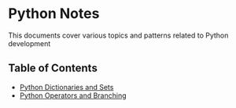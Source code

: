 
# Python Notes 
This documents cover various topics and patterns related to Python development

## Table of Contents
- [Python Dictionaries and Sets](./docs/pythondictset.md)
- [Python Operators and Branching](./docs/pythonbranch.md)
